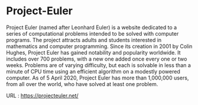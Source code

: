# Project-Euler

Project Euler (named after Leonhard Euler) is a website dedicated to a series of computational problems intended to be solved with computer programs. The project attracts adults and students interested in mathematics and computer programming. Since its creation in 2001 by Colin Hughes, Project Euler has gained notability and popularity worldwide. It includes over 700 problems, with a new one added once every one or two weeks. Problems are of varying difficulty, but each is solvable in less than a minute of CPU time using an efficient algorithm on a modestly powered computer. As of 5 April 2020, Project Euler has more than 1,000,000 users, from all over the world, who have solved at least one problem.

URL : https://projecteuler.net/
